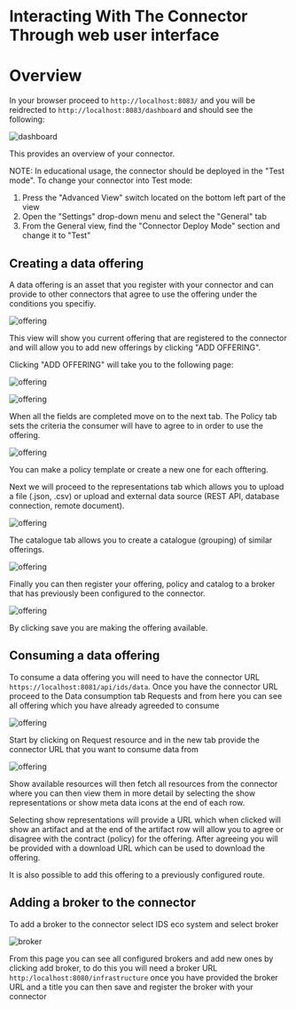 # Interacting With The Connector Through web user interface

# Overview

In your browser proceed to `http://localhost:8083/` and you will be reidrected to `http://localhost:8083/dashboard` and should see the following:

![dashboard](../assets/ui-dashboard.png)

This provides an overview of your connector.

NOTE: In educational usage, the connector should be deployed in the "Test mode". To change your connector into Test mode:
1. Press the "Advanced View" switch located on the bottom left part of the view
2. Open the "Settings" drop-down menu and select the "General" tab
3. From the General view, find the "Connector Deploy Mode" section and change it to "Test"


## Creating a data offering

A data offering is an asset that you register with your connector and can provide to other connectors that agree to use the offering under the conditions you specifiy.

![offering](../assets/data-offering-1.png)

This view will show you current offering that are registered to the connector and will allow you to add new offerings by clicking "ADD OFFERING". 

Clicking "ADD OFFERING" will take you to the following page:

![offering](../assets/data-offering-2.png)

![offering](../assets/data-offering-3.png)

When all the fields are completed move on to the next tab. The Policy tab sets the criteria the consumer will have to agree to in order to use the offering.

![offering](../assets/data-offering-4.png)

You can make a policy template or create a new one for each offtering.

Next we will proceed to the representations tab which allows you to upload a file (.json, .csv) or upload and external data source (REST API, database connection, remote document).

![offering](../assets/data-offering-5.png)

The catalogue tab allows you to create a catalogue (grouping) of similar offerings.

![offering](../assets/data-offering-6.png)

Finally you can then register your offering, policy and catalog to a broker that has previously been configured to the connector.

![offering](../assets/data-offering-7.png)

By clicking save you are making the offering available.

## Consuming a data offering

To consume a data offering you will need to have the connector URL `https://localhost:8081/api/ids/data`. Once you have the connector URL proceed to the Data consumption tab Requests and from here you can see all offering which you have already agreeded to consume

![offering](../assets/data-consumption-1.png)

Start by clicking on Request resource and in the new tab provide the connector URL that you want to consume data from 

![offering](../assets/data-consumption-2.png)

Show available resources will then fetch all resources from the connector where you can then view them in more detail by selecting the show representations or show meta data icons at the end of each row.

Selecting show representations will provide a URL which when clicked will show an artifact and at the end of the artifact row will allow you to agree or disagree with the contract (policy) for the offering. After agreeing you will be provided with a download URL which can be used to download the offering. 

It is also possible to add this offering to a previously configured route.

## Adding a broker to the connector

To add a broker to the connector select IDS eco system and select broker

![broker](../assets/adding-broker-1.png)

From this page you can see all configured brokers and add new ones by clicking add broker, to do this you will need a broker URL `http:/localhost:8080/infrastructure` once you have provided the broker URL and a title you can then save and register the broker with your connector
